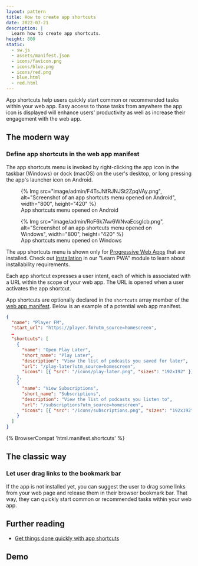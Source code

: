 ```yaml
---
layout: pattern
title: How to create app shortcuts
date: 2022-07-21
description: |
  Learn how to create app shortcuts.
height: 800
static:
  - sw.js
  - assets/manifest.json
  - icons/favicon.png
  - icons/blue.png
  - icons/red.png
  - blue.html
  - red.html
---
```


App shortcuts help users quickly start common or recommended tasks within your web app. Easy access to those tasks from anywhere the app icon is displayed will enhance users' productivity as well as increase their engagement with the web app.

## The modern way

### Define app shortcuts in the web app manifest

The app shortcuts menu is invoked by right-clicking the app icon in the taskbar (Windows) or dock (macOS) on the user's desktop, or long pressing the app's launcher icon on Android.

<div class="w-columns" >
  <figure>
    {% Img src="image/admin/F4TsJNfRJNJSt2ZpqVAy.png", alt="Screenshot of an app shortcuts menu opened on Android", width="800", height="420" %}
    <figcaption>App shortcuts menu opened on Android</figcaption>
  </figure>

  <figure>
    {% Img src="image/admin/RoF6k7Aw6WNvaEcsgIcb.png", alt="Screenshot of an app shortcuts menu opened on Windows", width="800", height="420" %}
    <figcaption>App shortcuts menu opened on Windows</figcaption>
  </figure>
</div>

The app shortcuts menu is shown only for [Progressive Web Apps](/progressive-web-apps/) that are installed. Check out [Installation](/learn/pwa/installation/) in our "Learn PWA" module to learn about installability requirements.

Each app shortcut expresses a user intent, each of which is associated with a URL within the scope of your web app. The URL is opened when a user activates the app shortcut.

App shortcuts are optionally declared in the `shortcuts` array member of the [web app manifest](/learn/pwa/web-app-manifest/). Below is an example of a potential web app manifest.

```json
{
  "name": "Player FM",
  "start_url": "https://player.fm?utm_source=homescreen",
  …
  "shortcuts": [
    {
      "name": "Open Play Later",
      "short_name": "Play Later",
      "description": "View the list of podcasts you saved for later",
      "url": "/play-later?utm_source=homescreen",
      "icons": [{ "src": "/icons/play-later.png", "sizes": "192x192" }]
    },
    {
      "name": "View Subscriptions",
      "short_name": "Subscriptions",
      "description": "View the list of podcasts you listen to",
      "url": "/subscriptions?utm_source=homescreen",
      "icons": [{ "src": "/icons/subscriptions.png", "sizes": "192x192" }]
    }
  ]
}
```

{% BrowserCompat 'html.manifest.shortcuts' %}

## The classic way

### Let user drag links to the bookmark bar

If the app is not installed yet, you can suggest the user to drag some links from your web page and release them in their browser bookmark bar. That way, they can quickly start common or recommended tasks within your web app.

## Further reading

- [Get things done quickly with app shortcuts](app-shortcuts/)

## Demo
